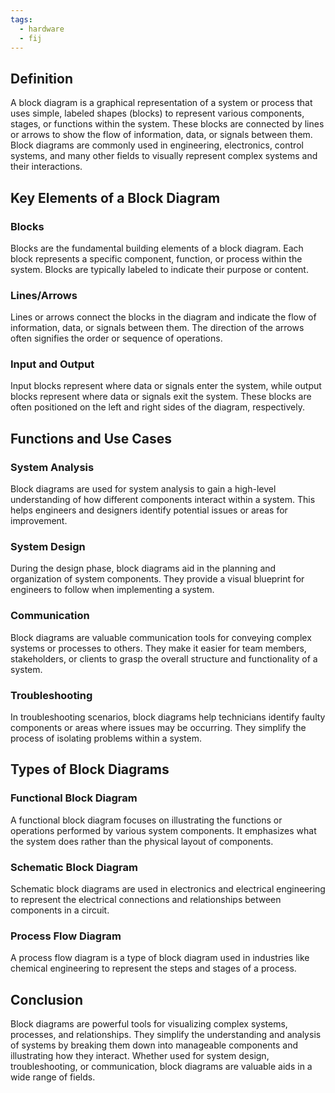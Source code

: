```yaml
---
tags:
  - hardware
  - fij
---
```

## Definition 
A block diagram is a graphical representation of a system or process that uses simple, labeled shapes (blocks) to represent various components, stages, or functions within the system. These blocks are connected by lines or arrows to show the flow of information, data, or signals between them. Block diagrams are commonly used in engineering, electronics, control systems, and many other fields to visually represent complex systems and their interactions. 
## Key Elements of a Block Diagram 
### Blocks 
Blocks are the fundamental building elements of a block diagram. Each block represents a specific component, function, or process within the system. Blocks are typically labeled to indicate their purpose or content. 
### Lines/Arrows 
Lines or arrows connect the blocks in the diagram and indicate the flow of information, data, or signals between them. The direction of the arrows often signifies the order or sequence of operations. 
### Input and Output 
Input blocks represent where data or signals enter the system, while output blocks represent where data or signals exit the system. These blocks are often positioned on the left and right sides of the diagram, respectively. 
## Functions and Use Cases 
### System Analysis 
Block diagrams are used for system analysis to gain a high-level understanding of how different components interact within a system. This helps engineers and designers identify potential issues or areas for improvement. 
### System Design 
During the design phase, block diagrams aid in the planning and organization of system components. They provide a visual blueprint for engineers to follow when implementing a system. 
### Communication 
Block diagrams are valuable communication tools for conveying complex systems or processes to others. They make it easier for team members, stakeholders, or clients to grasp the overall structure and functionality of a system. 
### Troubleshooting 
In troubleshooting scenarios, block diagrams help technicians identify faulty components or areas where issues may be occurring. They simplify the process of isolating problems within a system. 
## Types of Block Diagrams 
### Functional Block Diagram 
A functional block diagram focuses on illustrating the functions or operations performed by various system components. It emphasizes what the system does rather than the physical layout of components. 
### Schematic Block Diagram 
Schematic block diagrams are used in electronics and electrical engineering to represent the electrical connections and relationships between components in a circuit. 
### Process Flow Diagram 
A process flow diagram is a type of block diagram used in industries like chemical engineering to represent the steps and stages of a process. 
## Conclusion 
Block diagrams are powerful tools for visualizing complex systems, processes, and relationships. They simplify the understanding and analysis of systems by breaking them down into manageable components and illustrating how they interact. Whether used for system design, troubleshooting, or communication, block diagrams are valuable aids in a wide range of fields.